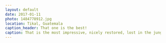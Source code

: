 ```yaml
---
layout: default
date: 2017-01-11
photo: 1484778912.jpg
location: Tikal, Guatemala
caption_header: That one is the best!
caption: That is the most impressive, nicely restored, lost in the jungle temple I have ever seen. Definitely my favourite <3
---
```

